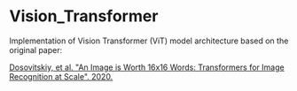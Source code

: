 # Vision_Transformer
Implementation of Vision Transformer (ViT) model architecture based on the original paper:  

[Dosovitskiy, et al. "An Image is Worth 16x16 Words: Transformers for Image Recognition at Scale". 2020.](https://arxiv.org/abs/2010.11929)

